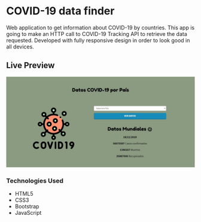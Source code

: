 # COVID-19 data finder

Web application to get information about COVID-19 by countries. This app is going to make an HTTP call to COVID-19 Tracking API to retrieve the data requested.
Developed with fully responsive design in order to look good in all devices.

## Live Preview

<p><a href="https://neduardoaguirre.github.io/datos-covid19/" target="_blank"><img src="https://raw.githubusercontent.com/neduardoaguirre/datos-covid19/master/img/live-preview.jpg"></a></p>

### Technologies Used

  - HTML5
  - CSS3
  - Bootstrap
  - JavaScript
